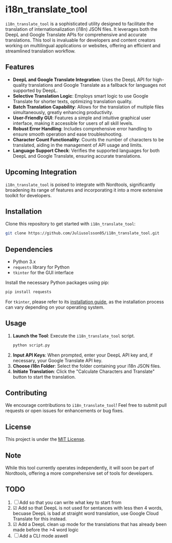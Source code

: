 # i18n_translate_tool

`i18n_translate_tool` is a sophisticated utility designed to facilitate the translation of internationalization (i18n) JSON files. It leverages both the DeepL and Google Translate APIs for comprehensive and accurate translations. This tool is invaluable for developers and content creators working on multilingual applications or websites, offering an efficient and streamlined translation workflow.

## Features

- **DeepL and Google Translate Integration**: Uses the DeepL API for high-quality translations and Google Translate as a fallback for languages not supported by DeepL.
- **Selective Translation Logic**: Employs smart logic to use Google Translate for shorter texts, optimizing translation quality.
- **Batch Translation Capability**: Allows for the translation of multiple files simultaneously, greatly enhancing productivity.
- **User-Friendly GUI**: Features a simple and intuitive graphical user interface, making it accessible for users of all skill levels.
- **Robust Error Handling**: Includes comprehensive error handling to ensure smooth operation and ease troubleshooting.
- **Character Count Functionality**: Counts the number of characters to be translated, aiding in the management of API usage and limits.
- **Language Support Check**: Verifies the supported languages for both DeepL and Google Translate, ensuring accurate translations.

## Upcoming Integration

`i18n_translate_tool` is poised to integrate with Nordtools, significantly broadening its range of features and incorporating it into a more extensive toolkit for developers.

## Installation

Clone this repository to get started with `i18n_translate_tool`:

```bash
git clone https://github.com/Juliusolsson05/i18n_translate_tool.git
```

## Dependencies

- Python 3.x
- `requests` library for Python
- `tkinter` for the GUI interface

Install the necessary Python packages using pip:

```bash
pip install requests
```

For `tkinter`, please refer to its [installation guide](https://tkdocs.com/tutorial/install.html), as the installation process can vary depending on your operating system.

## Usage

1. **Launch the Tool**: Execute the `i18n_translate_tool` script.
   ```bash
   python script.py
   ```
2. **Input API Keys**: When prompted, enter your DeepL API key and, if necessary, your Google Translate API key.
3. **Choose i18n Folder**: Select the folder containing your i18n JSON files.
4. **Initiate Translation**: Click the "Calculate Characters and Translate" button to start the translation.

## Contributing

We encourage contributions to `i18n_translate_tool`! Feel free to submit pull requests or open issues for enhancements or bug fixes.

## License

This project is under the [MIT License](LICENSE).

## Note

While this tool currently operates independently, it will soon be part of Nordtools, offering a more comprehensive set of tools for developers.

## TODO

1. ☐  Add so that you can write what key to start from
2. ☑  Add so that DeepL is not used for sentances with less then 4 words, becuase DeepL is bad at straight word translation, use Google Cloud Translate for this instead.
3. ☑  Add a DeepL clean up mode for the translations that has already been made before the >4 word logic
3. ☐  Add a CLI mode aswell

